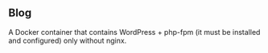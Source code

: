 ## Blog

A Docker container that contains WordPress + php-fpm (it must be installed and
configured) only without nginx.
